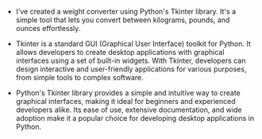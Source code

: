 - I've created a weight converter using Python's Tkinter library. It's a simple tool that lets you convert between kilograms, pounds, and ounces effortlessly.

- Tkinter is a standard GUI (Graphical User Interface) toolkit for Python. It allows developers to create desktop applications with graphical interfaces using a set of built-in widgets. With Tkinter, developers can design interactive and user-friendly applications for various purposes, from simple tools to complex software.

- Python's Tkinter library provides a simple and intuitive way to create graphical interfaces, making it ideal for beginners and experienced developers alike. Its ease of use, extensive documentation, and wide adoption make it a popular choice for developing desktop applications in Python.


